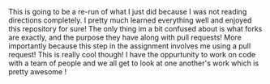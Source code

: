 This is going to be a re-run of what I just did because I was not reading directions completely. I pretty much learned everything well and enjoyed this repository for sure! The only thing im a bit confused about is what forks are exactly, and the purpose they have along with pull requests! More importantly because this step in the assignment involves me using a pull request!
This is really cool though! I have the oppurtunity to work on code with a team of people and we all get to look at one another's work which is pretty awesome !

